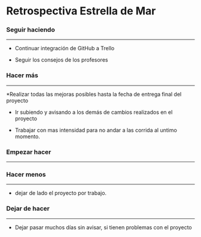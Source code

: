 # Retrospectiva Estrella de Mar

### Seguir haciendo

---
* Continuar integración de GitHub a Trello

* Seguir los consejos de los profesores


### Hacer más

---
*Realizar todas las mejoras posibles hasta la fecha de entrega final del proyecto

* Ir subiendo y avisando a los demás de cambios realizados en el proyecto

* Trabajar con mas intensidad para no andar a las corrida al untimo momento.

### Empezar hacer 

---


### Hacer menos

---

* dejar de lado el proyecto por trabajo. 


### Dejar de hacer

---

* Dejar pasar muchos días sin avisar, si tienen problemas con el proyecto